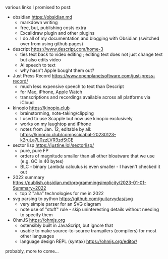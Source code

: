 various links I promised to post:
- obsidian https://obsidian.md
	- markdown writing
	- free, but, publishing costs extra
	- Excalidraw plugin and other plugins
	- I do all of my documentation and blogging with Obsidian (switched over from using github pages)
- descript https://www.descript.com/home-3
	- ties text back to video editing ; editing text does not just change text but also edits video
	- AI speech to text
	- why hasn't Apple bought them out?
- Just Press Record https://www.openplanetsoftware.com/just-press-record/
	- much less expensive speech to text than Descript
	- for Mac, iPhone, Apple Watch
	- transcriptions and recordings available across all platforms via iCloud
- kinopio https://kinopio.club
	- brainstorming, note-taking/clipping
	- I used to use Scapple but now use kinopio exclusively
	- works on my laughtop and iPhone
	- notes from Jan. 12, editable by all: https://kinopio.club/compscicabal-20230123-k2ruLa7L0zzLVR3zdStCE
- sector lisp https://justine.lol/sectorlisp/
	- pure, pure FP
	- orders of magnitude smaller than all other bloatware that we use (e.g. GC in 40 bytes)
	- BLC - binary Lambda calculus is even smaller - I haven't checked it out
- 2022 summary https://publish.obsidian.md/programmingsimplicity/2023-01-01-Summary+2022
	- top 2 "aha" technologies for me in 2022
- svg parsing to python https://github.com/guitarvydas/svg
	- very simple parser for an SVG diagram
	- note use of "stuff" rule - skip uninteresting details without needing to specify them
- OhmJS https://ohmjs.org
	- ostensibly built in JavaScript, but ignore that
	- usable to make source-to-source transpilers (compilers) for most other languages
	- language design REPL (syntax) https://ohmjs.org/editor/

probably, more to come...
